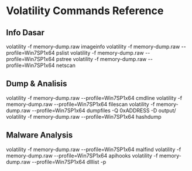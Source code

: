 # Volatility Commands Reference

## Info Dasar

volatility -f memory-dump.raw imageinfo
volatility -f memory-dump.raw --profile=Win7SP1x64 pslist
volatility -f memory-dump.raw --profile=Win7SP1x64 pstree
volatility -f memory-dump.raw --profile=Win7SP1x64 netscan


## Dump & Analisis

volatility -f memory-dump.raw --profile=Win7SP1x64 cmdline
volatility -f memory-dump.raw --profile=Win7SP1x64 filescan
volatility -f memory-dump.raw --profile=Win7SP1x64 dumpfiles -Q 0xADDRESS -D output/
volatility -f memory-dump.raw --profile=Win7SP1x64 hashdump


## Malware Analysis

volatility -f memory-dump.raw --profile=Win7SP1x64 malfind
volatility -f memory-dump.raw --profile=Win7SP1x64 apihooks
volatility -f memory-dump.raw --profile=Win7SP1x64 dlllist -p <pid>
